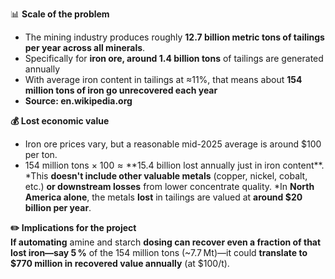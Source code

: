 📊 **Scale of the problem**
<br>
* The mining industry produces roughly **12.7 billion metric tons of tailings per year across all minerals**. 
* Specifically for **iron ore, around 1.4 billion tons** of tailings are generated annually 
* With average iron content in tailings at ≈11%, that means about **154 million tons of iron go unrecovered each year**
* **Source: en.wikipedia.org**


**💰 Lost economic value**
<br>
* Iron ore prices vary, but a reasonable mid-2025 average is around $100 per ton.
* 154 million tons × $100 ≈ **$15.4 billion lost annually just in iron content**.
*This **doesn't include other valuable metals** (copper, nickel, cobalt, etc.) **or downstream losses** from lower concentrate quality.
*In **North America alone**, the metals **lost** in tailings are valued at **around $20 billion per year**.

**✏️ Implications for the project**
<br>
**If automating** amine and starch **dosing can recover even a fraction of that lost iron—say 5 %** of the 154 million tons (~7.7 Mt)—it could **translate to $770 million in recovered value annually** (at $100/t). 
